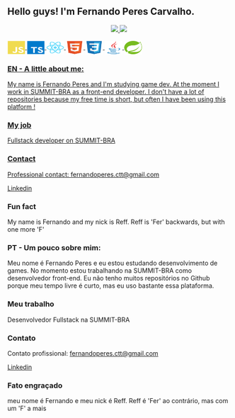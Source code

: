 ## Hello guys! I'm Fernando Peres Carvalho.

<div align="center">
  <a href="https://github.com/Reff20">
  <img height="180em" src="https://github-readme-stats.vercel.app/api?username=Reff20&show_icons=true&theme=dracula&include_all_commits=true&count_private=true"/>
  <img height="180em" src="https://github-readme-stats.vercel.app/api/top-langs/?username=Reff20&layout=compact&langs_count=7&theme=dracula"/>
</div>
<div style="display: inline_block"><br>
  <img align="center" alt="Reff-Js" height="30" width="40" src="https://raw.githubusercontent.com/devicons/devicon/master/icons/javascript/javascript-plain.svg">
  <img align="center" alt="Reff-Ts" height="30" width="40" src="https://raw.githubusercontent.com/devicons/devicon/master/icons/typescript/typescript-plain.svg">
  <img align="center" alt="Reff-React" height="30" width="40" src="https://raw.githubusercontent.com/devicons/devicon/master/icons/react/react-original.svg">
  <img align="center" alt="Reff-HTML" height="30" width="40" src="https://raw.githubusercontent.com/devicons/devicon/master/icons/html5/html5-original.svg">
  <img align="center" alt="Reff-CSS" height="30" width="40" src="https://raw.githubusercontent.com/devicons/devicon/master/icons/css3/css3-original.svg">
  <img align="center" alt="Reff-Java" height="30" width="40" src="https://raw.githubusercontent.com/devicons/devicon/master/icons/java/java-original.svg">
  <img align="center" alt="Reff-Spring" height="30" width="40" src="https://raw.githubusercontent.com/devicons/devicon/master/icons/spring/spring-original.svg">
</div>

### EN - A little about me:
My name is Fernando Peres and I'm studying game dev. At the moment I work in SUMMIT-BRA as a front-end developer. I don't have a lot of repositories because my free time is short, but often I have been using this platform !

### My job
Fullstack developer on SUMMIT-BRA

### Contact
Professional contact:
fernandoperes.ctt@gmail.com

[Linkedin](https://www.linkedin.com/in/fernando-peres-carvalho-25b4661b7/)

### Fun fact
My name is Fernando and my nick is Reff. Reff is 'Fer' backwards, but with one more 'F'

### PT - Um pouco sobre mim:
Meu nome é Fernando Peres e eu estou estudando desenvolvimento de games. No momento estou trabalhando na SUMMIT-BRA como desenvolvedor front-end. Eu não tenho muitos repositórios no Github porque meu tempo livre é curto, mas eu uso bastante essa plataforma.

### Meu trabalho
Desenvolvedor Fullstack na SUMMIT-BRA

### Contato
Contato profissional:
fernandoperes.ctt@gmail.com

[Linkedin](https://www.linkedin.com/in/fernando-peres-carvalho-25b4661b7/)

### Fato engraçado
meu nome é Fernando e meu nick é Reff. Reff é 'Fer' ao contrário, mas com um 'F' a mais

<!--
**Reff20/Reff20** is a ✨ _special_ ✨ repository because its `README.md` (this file) appears on your GitHub profile.

Here are some ideas to get you started:

- 🔭 I’m currently working on ...
- 🌱 I’m currently learning ...
- 👯 I’m looking to collaborate on ...
- 🤔 I’m looking for help with ...
- 💬 Ask me about ...
- 📫 How to reach me: ...
- 😄 Pronouns: ...
- ⚡ Fun fact: ...
-->
